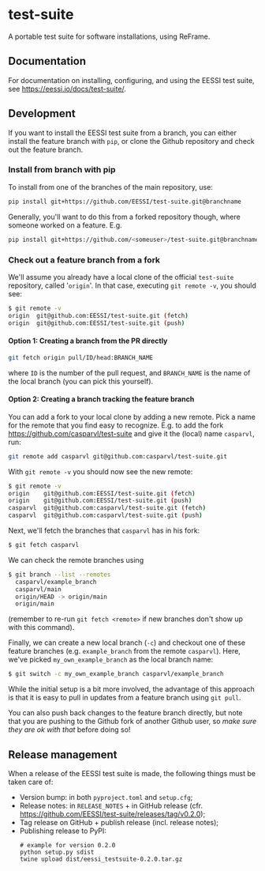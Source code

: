 # test-suite

A portable test suite for software installations, using ReFrame.

## Documentation

For documentation on installing, configuring, and using the EESSI test suite, see https://eessi.io/docs/test-suite/.

## Development

If you want to install the EESSI test suite from a branch, you can either
install the feature branch with `pip`, or clone the Github repository and check
out the feature branch.

### Install from branch with pip

To install from one of the branches of the main repository, use:

```bash
pip install git+https://github.com/EESSI/test-suite.git@branchname
```

Generally, you'll want to do this from a forked repository though, where
someone worked on a feature. E.g.

```bash
pip install git+https://github.com/<someuser>/test-suite.git@branchname
```

### Check out a feature branch from a fork

We'll assume you already have a local clone of the official `test-suite`
repository, called '`origin`'. In that case, executing `git remote -v`, you
should see:

```bash
$ git remote -v
origin  git@github.com:EESSI/test-suite.git (fetch)
origin  git@github.com:EESSI/test-suite.git (push)
```

#### Option 1: Creating a branch from the PR directly

```bash
git fetch origin pull/ID/head:BRANCH_NAME
```
where `ID` is the number of the pull request, and `BRANCH_NAME` is the name of the local branch (you can pick this yourself).

#### Option 2: Creating a branch tracking the feature branch

You can add a fork to your local clone by adding a new remote. Pick a name for
the remote that you find easy to recognize. E.g. to add the fork
https://github.com/casparvl/test-suite and give it the (local) name `casparvl`,
run:

```bash
git remote add casparvl git@github.com:casparvl/test-suite.git
```

With `git remote -v` you should now see the new remote:

```bash
$ git remote -v
origin    git@github.com:EESSI/test-suite.git (fetch)
origin    git@github.com:EESSI/test-suite.git (push)
casparvl  git@github.com:casparvl/test-suite.git (fetch)
casparvl  git@github.com:casparvl/test-suite.git (push)
```

Next, we'll fetch the branches that `casparvl` has in his fork:

```bash
$ git fetch casparvl
```

We can check the remote branches using
```bash
$ git branch --list --remotes
  casparvl/example_branch
  casparvl/main
  origin/HEAD -> origin/main
  origin/main
```

(remember to re-run `git fetch <remote>` if new branches don't show up with
this command).

Finally, we can create a new local branch (`-c`) and checkout one of these
feature branches (e.g. `example_branch` from the remote `casparvl`). Here, we've
picked `my_own_example_branch` as the local branch name:
```bash
$ git switch -c my_own_example_branch casparvl/example_branch
```

While the initial setup is a bit more involved, the advantage of this approach
is that it is easy to pull in updates from a feature branch using `git pull`.

You can also push back changes to the feature branch directly, but note that
you are pushing to the Github fork of another Github user, so _make sure they
are ok with that_ before doing so!

## Release management

When a release of the EESSI test suite is made, the following things must be taken care of:

- Version bump: in both `pyproject.toml` and `setup.cfg`;
- Release notes: in `RELEASE_NOTES` + in GitHub release (cfr. https://github.com/EESSI/test-suite/releases/tag/v0.2.0);
- Tag release on GitHub + publish release (incl. release notes);
- Publishing release to PyPI:
  ```
  # example for version 0.2.0
  python setup.py sdist
  twine upload dist/eessi_testsuite-0.2.0.tar.gz
  ```
